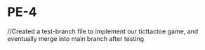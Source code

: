# PE-4

//Created a test-branch file to implement our ticttactoe game, and eventually merge into main branch after testing
